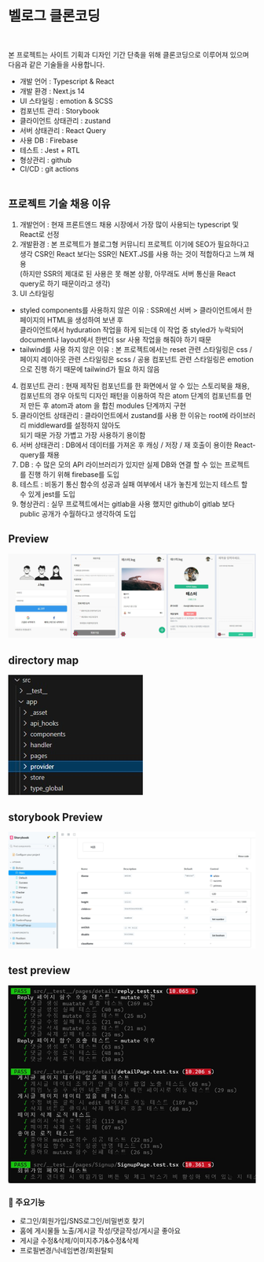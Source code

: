 # 벨로그 클론코딩

<br />

본 프로젝트는 사이트 기획과 디자인 기간 단축을 위해 클론코딩으로 이루어져 있으며 다음과 같은 기술들을 사용합니다.

- 개발 언어 : Typescript & React
- 개발 환경 : Next.js 14
- UI 스타일링 : emotion & SCSS
- 컴포넌트 관리 : Storybook
- 클라이언트 상태관리 : zustand
- 서버 상태관리 : React Query
- 사용 DB : Firebase
- 테스트 : Jest + RTL
- 형상관리 : github
- CI/CD : git actions
  <br />
  <br />

## 프로젝트 기술 채용 이유

1. 개발언어 : 현재 프론트엔드 채용 시장에서 가장 많이 사용되는 typescript 및 React로 선정<br />
2. 개발환경 : 본 프로젝트가 블로그형 커뮤니티 프로젝트 이기에 SEO가 필요하다고 생각 CSR인 React 보다는 SSR인 NEXT.JS를 사용 하는 것이 적합하다고 느껴 채용<br />
   (하지만 SSR의 제대로 된 사용은 못 해본 상황, 아무래도 서버 통신을 React query로 하기 때문이라고 생각)<br />
3. UI 스타일링

- styled components를 사용하지 않은 이유 : SSR에선 서버 > 클라이언트에서 한 페이지의 HTML을 생성하여 보낸 후 <br /> 클라이언트에서 hyduration 작업을 하게 되는데
  이 작업 중 styled가 누락되어 document나 layout에서 한번더 ssr 사용 작업을 해줘야 하기 때문<br/>
- tailwind를 사용 하지 않은 이유 : 본 프로젝트에서는 reset 관련 스타일링은 css / 페이지 레이아웃 관련 스타일링은 scss / 공용 컴포넌트 관련 스타일링은 emotion으로 진행 하기 때문에 tailwind가 필요 하지 않음
  <br />

4. 컴포넌트 관리 : 현재 제작된 컴포넌트를 한 화면에서 알 수 있는 스토리북을 채용, 컴포넌트의 경우 아토믹 디자인 패턴을 이용하여 작은 atom 단계의 컴포넌트를 먼저 만든 후 atom과 atom 을 합친 modules 단계까지 구현<br />
5. 클라이언트 상태관리 : 클라이언트에서 zustand를 사용 한 이유는 root에 라이브러리 middleward를 설정하지 않아도<br />되기 때문 가장 가볍고 가장 사용하기 용이함<br />
6. 서버 상태관리 : DB에서 데이터를 가져온 후 캐싱 / 저장 / 재 호출이 용이한 React-query를 채용<br />
7. DB : 수 많은 모의 API 라이브러리가 있지만 실제 DB와 연결 할 수 있는 프로젝트를 진행 하기 위해 firebase를 도입<br />
8. 테스트 : 비동기 통신 함수의 성공과 실패 여부에서 내가 놓친게 있는지 테스트 할 수 있게 jest를 도입<br />
9. 형상관리 : 실무 프로젝트에서는 gitlab을 사용 했지만 github이 gitlab 보다 public 공개가 수월하다고 생각하여 도입

## Preview

  <img src="./public/img/preview.jpg" alt="" />

## directory map

  <img src="./public/img/map.jpg" alt="" />

## storybook Preview

  <img src="./public/img/storybook.jpg" alt="" />

## test preview

  <img src="./public/img/jest.jpg" alt="" />

### 📌 주요기능

- 로그인/회원가입/SNS로그인/비밀번호 찾기
- 홈에 게시물들 노출/게시글 작성/댓글작성/게시글 좋아요
- 게시글 수정&삭제/이미지추가&수정&삭제
- 프로필변경/닉네임변경/회원탈퇴
